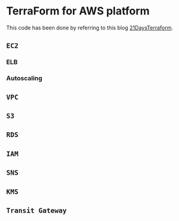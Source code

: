 # TerraForm for AWS platform
This code has been done by referring to this blog [21DaysTerraform](http://100daysofdevops.com/21-days-of-aws-using-terraform-day-21/).

## `EC2`
### ELB
### Autoscaling
## `VPC`
## `S3`
## `RDS`
## `IAM`
## `SNS`
## `KMS`
## `Transit Gateway`
